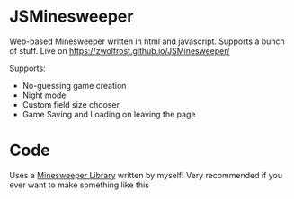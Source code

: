 # JSMinesweeper
Web-based Minesweeper written in html and javascript. Supports a bunch of stuff.
Live on https://zwolfrost.github.io/JSMinesweeper/

Supports:
- No-guessing game creation
- Night mode
- Custom field size chooser
- Game Saving and Loading on leaving the page

# Code
Uses a [Minesweeper Library](https://github.com/zWolfrost/minesweeper.js) written by myself! Very recommended if you ever want to make something like this
